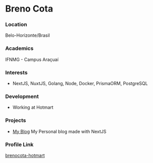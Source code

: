 # Breno Cota

### Location

Belo-Horizonte/Brasil

### Academics

IFNMG - Campus Araçuaí

### Interests

- NextJS, NuxtJS, Golang, Node, Docker, PrismaORM, PostgreSQL

### Development

- Working at Hotmart

### Projects

- [My Blog](https://github.com/brenocota-hotmart/next_blog) My Personal blog made with NextJS

### Profile Link

[brenocota-hotmart](https://github.com/brenocota-hotmart)